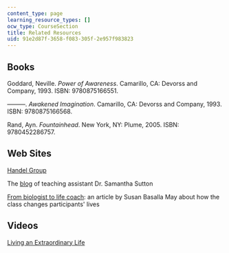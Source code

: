 ```yaml
---
content_type: page
learning_resource_types: []
ocw_type: CourseSection
title: Related Resources
uid: 91e2d87f-3658-f083-305f-2e957f983823
---
```


Books
-----

Goddard, Neville. _Power of Awareness_. Camarillo, CA: Devorss and Company, 1993. ISBN: 9780875166551.

———. _Awakened Imagination_. Camarillo, CA: Devorss and Company, 1993. ISBN: 9780875166568.

Rand, Ayn. _Fountainhead_. New York, NY: Plume, 2005. ISBN: 9780452286757.

Web Sites
---------

[Handel Group](http://www.handelgroup.com/)

The [blog](http://frameshiftcoaching.wordpress.com/) of teaching assistant Dr. Samantha Sutton

[From biologist to life coach](http://chronicle.com/article/From-Biologist-to-Life-Coach/48938/): an article by Susan Basalla May about how the class changes participants' lives

Videos
------

[Living an Extraordinary Life](http://techtv.mit.edu/videos/311-span-classhighlightlivingspan-span-classhig)
